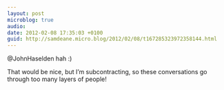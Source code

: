 ```yaml
---
layout: post
microblog: true
audio: 
date: 2012-02-08 17:35:03 +0100
guid: http://samdeane.micro.blog/2012/02/08/t167285323972358144.html
---
```

@JohnHaselden hah :)

That would be nice, but I’m subcontracting, so these conversations go through too many layers of people!
